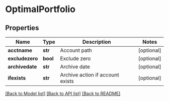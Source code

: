# OptimalPortfolio


## Properties
Name | Type | Description | Notes
------------ | ------------- | ------------- | -------------
**acctname** | **str** | Account path | [optional] 
**excludezero** | **bool** | Exclude zero | [optional] 
**archivedate** | **str** | Archive date | [optional] 
**ifexists** | **str** | Archive action if account exists | [optional] 

[[Back to Model list]](../README.md#documentation-for-models) [[Back to API list]](../README.md#documentation-for-api-endpoints) [[Back to README]](../README.md)



